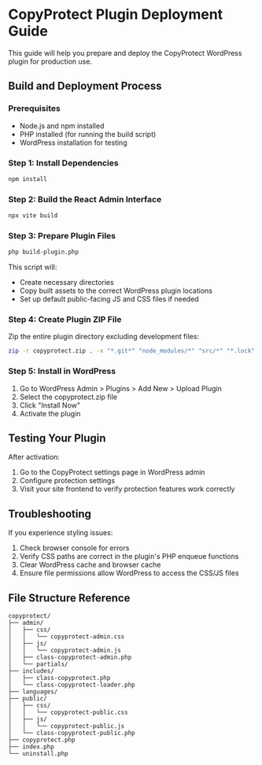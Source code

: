 
# CopyProtect Plugin Deployment Guide

This guide will help you prepare and deploy the CopyProtect WordPress plugin for production use.

## Build and Deployment Process

### Prerequisites
- Node.js and npm installed
- PHP installed (for running the build script)
- WordPress installation for testing

### Step 1: Install Dependencies
```bash
npm install
```

### Step 2: Build the React Admin Interface
```bash
npx vite build
```

### Step 3: Prepare Plugin Files
```bash
php build-plugin.php
```

This script will:
- Create necessary directories
- Copy built assets to the correct WordPress plugin locations
- Set up default public-facing JS and CSS files if needed

### Step 4: Create Plugin ZIP File
Zip the entire plugin directory excluding development files:

```bash
zip -r copyprotect.zip . -x "*.git*" "node_modules/*" "src/*" "*.lock" "*.json" "*.md" "*.config.*" "dist/*"
```

### Step 5: Install in WordPress
1. Go to WordPress Admin > Plugins > Add New > Upload Plugin
2. Select the copyprotect.zip file
3. Click "Install Now"
4. Activate the plugin

## Testing Your Plugin
After activation:
1. Go to the CopyProtect settings page in WordPress admin
2. Configure protection settings
3. Visit your site frontend to verify protection features work correctly

## Troubleshooting
If you experience styling issues:
1. Check browser console for errors
2. Verify CSS paths are correct in the plugin's PHP enqueue functions
3. Clear WordPress cache and browser cache
4. Ensure file permissions allow WordPress to access the CSS/JS files

## File Structure Reference
```
copyprotect/
├── admin/
│   ├── css/
│   │   └── copyprotect-admin.css
│   ├── js/
│   │   └── copyprotect-admin.js
│   ├── class-copyprotect-admin.php
│   └── partials/
├── includes/
│   ├── class-copyprotect.php
│   └── class-copyprotect-loader.php
├── languages/
├── public/
│   ├── css/
│   │   └── copyprotect-public.css
│   ├── js/
│   │   └── copyprotect-public.js
│   └── class-copyprotect-public.php
├── copyprotect.php
├── index.php
└── uninstall.php
```
